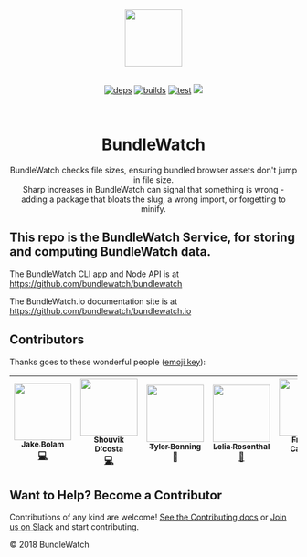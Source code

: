 <div align="center">
  <a href="http://bundlewatch.io">
    <img src="https://cdn.rawgit.com/bundlewatch/bundlewatch.io/master/docs/_assets/logo-large.svg" height="100px">
  </a>
  <br>
  <br>

[![deps][deps]][deps-url]
[![builds][builds]][builds-url]
[![test][test]][test-url]
<a href="https://github.com/bundlewatch/bundlewatch/graphs/contributors">
    <img src="https://img.shields.io/github/contributors/bundlewatch/bundlewatch.svg">
</a>

  <br>
	
  <h1>BundleWatch</h1>
  <p>
    BundleWatch checks file sizes, ensuring bundled browser assets don't jump in file size. <br />
    Sharp increases in BundleWatch can signal that something is wrong - adding a package that bloats the slug, a wrong import, or forgetting to minify.
  </p>
</div>

## This repo is the BundleWatch Service, for storing and computing BundleWatch data.
The BundleWatch CLI app and Node API is at https://github.com/bundlewatch/bundlewatch

The BundleWatch.io documentation site is at https://github.com/bundlewatch/bundlewatch.io


## Contributors

Thanks goes to these wonderful people ([emoji key][emojis]):

| [<img src="https://avatars.githubusercontent.com/u/3534236?v=3" width="100px;"/><br /><sub><b>Jake Bolam</b></sub>](https://github.com/jakebolam)<br />[💻](https://github.com/bundlewatch/bundlewatch/commits?author=jakebolam) | [<img src="https://avatars.githubusercontent.com/u/6020693?v=3" width="100px;"/><br /><sub><b>Shouvik D'costa</b></sub>](https://github.com/sdcosta)<br />[💻](https://github.com/bundlewatch/bundlewatch/commits?author=sdcosta) | [<img src="https://avatars.githubusercontent.com/u/0000000?v=3" width="100px;"/><br /><sub><b>Tyler Benning</b></sub>](https://github.com/)<br />🎨  | [<img src="https://avatars.githubusercontent.com/u/20323414?v=3" width="100px;"/><br /><sub><b>Lelia Rosenthal</b></sub>](https://github.com/leilarosenthal)<br />[📖](https://github.com/bundlewatch/bundlewatch.io/commits?author=leilarosenthal)  | [<img src="https://avatars.githubusercontent.com/u/3876970?v=3" width="100px;"/><br /><sub><b>Francois Campbell</b></sub>](https://github.com/francoiscampbell)<br />[💻](https://github.com/bundlewatch/bundlewatch/commits?author=francoiscampbell)  | 
| :---: | :---: | :---: | :---: | :---: |

## Want to Help? Become a Contributor
Contributions of any kind are welcome! [See the Contributing docs](CONTRIBUTING.md) or [Join us on Slack](https://join.slack.com/t/bundlewatch/shared_invite/enQtMzUwNjYxNTMwMzcyLWE5NGI4MzZjMjM4MTRlYzllOTMwYzIzZWNjM2MyMjBmMzNjNGM0ZGVhODc2YjFkNzIwMzNkYjk3NzE0MjZkOTc) and start contributing.

&copy; 2018 BundleWatch

[deps]: https://img.shields.io/david/bundlewatch/service.svg
[deps-url]: https://david-dm.org/bundlewatch/service

[test]: https://coveralls.io/repos/github/bundlewatch/service/badge.svg?branch=master
[test-url]: https://coveralls.io/github/bundlewatch/service?branch=master

[builds]: https://img.shields.io/circleci/project/github/bundlewatch/service.svg
[builds-url]: https://circleci.com/gh/bundlewatch/service

[emojis]: https://github.com/kentcdodds/all-contributors#emoji-key

